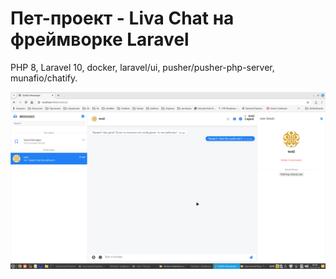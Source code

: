 # Пет-проект - Liva Chat на фреймворке Laravel

PHP 8, Laravel 10, docker, laravel/ui, pusher/pusher-php-server, munafio/chatify. 

![img.png](img.png)
